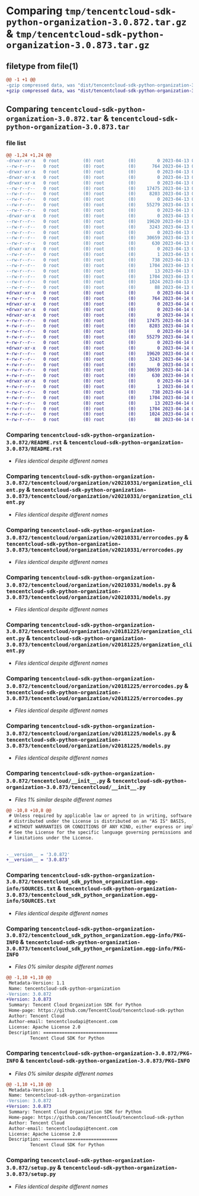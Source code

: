 # Comparing `tmp/tencentcloud-sdk-python-organization-3.0.872.tar.gz` & `tmp/tencentcloud-sdk-python-organization-3.0.873.tar.gz`

## filetype from file(1)

```diff
@@ -1 +1 @@
-gzip compressed data, was "dist/tencentcloud-sdk-python-organization-3.0.872.tar", last modified: Thu Apr 13 00:53:25 2023, max compression
+gzip compressed data, was "dist/tencentcloud-sdk-python-organization-3.0.873.tar", last modified: Fri Apr 14 00:49:13 2023, max compression
```

## Comparing `tencentcloud-sdk-python-organization-3.0.872.tar` & `tencentcloud-sdk-python-organization-3.0.873.tar`

### file list

```diff
@@ -1,24 +1,24 @@
-drwxr-xr-x   0 root         (0) root         (0)        0 2023-04-13 00:53:25.000000 tencentcloud-sdk-python-organization-3.0.872/
--rw-r--r--   0 root         (0) root         (0)      764 2023-04-13 00:53:25.000000 tencentcloud-sdk-python-organization-3.0.872/README.rst
-drwxr-xr-x   0 root         (0) root         (0)        0 2023-04-13 00:53:25.000000 tencentcloud-sdk-python-organization-3.0.872/tencentcloud/
-drwxr-xr-x   0 root         (0) root         (0)        0 2023-04-13 00:53:25.000000 tencentcloud-sdk-python-organization-3.0.872/tencentcloud/organization/
-drwxr-xr-x   0 root         (0) root         (0)        0 2023-04-13 00:53:25.000000 tencentcloud-sdk-python-organization-3.0.872/tencentcloud/organization/v20210331/
--rw-r--r--   0 root         (0) root         (0)    17475 2023-04-13 00:53:25.000000 tencentcloud-sdk-python-organization-3.0.872/tencentcloud/organization/v20210331/organization_client.py
--rw-r--r--   0 root         (0) root         (0)     8203 2023-04-13 00:53:25.000000 tencentcloud-sdk-python-organization-3.0.872/tencentcloud/organization/v20210331/errorcodes.py
--rw-r--r--   0 root         (0) root         (0)        0 2023-04-13 00:53:25.000000 tencentcloud-sdk-python-organization-3.0.872/tencentcloud/organization/v20210331/__init__.py
--rw-r--r--   0 root         (0) root         (0)    55279 2023-04-13 00:53:25.000000 tencentcloud-sdk-python-organization-3.0.872/tencentcloud/organization/v20210331/models.py
--rw-r--r--   0 root         (0) root         (0)        0 2023-04-13 00:53:25.000000 tencentcloud-sdk-python-organization-3.0.872/tencentcloud/organization/__init__.py
-drwxr-xr-x   0 root         (0) root         (0)        0 2023-04-13 00:53:25.000000 tencentcloud-sdk-python-organization-3.0.872/tencentcloud/organization/v20181225/
--rw-r--r--   0 root         (0) root         (0)    19620 2023-04-13 00:53:25.000000 tencentcloud-sdk-python-organization-3.0.872/tencentcloud/organization/v20181225/organization_client.py
--rw-r--r--   0 root         (0) root         (0)     3243 2023-04-13 00:53:25.000000 tencentcloud-sdk-python-organization-3.0.872/tencentcloud/organization/v20181225/errorcodes.py
--rw-r--r--   0 root         (0) root         (0)        0 2023-04-13 00:53:25.000000 tencentcloud-sdk-python-organization-3.0.872/tencentcloud/organization/v20181225/__init__.py
--rw-r--r--   0 root         (0) root         (0)    30659 2023-04-13 00:53:25.000000 tencentcloud-sdk-python-organization-3.0.872/tencentcloud/organization/v20181225/models.py
--rw-r--r--   0 root         (0) root         (0)      630 2023-04-13 00:53:25.000000 tencentcloud-sdk-python-organization-3.0.872/tencentcloud/__init__.py
-drwxr-xr-x   0 root         (0) root         (0)        0 2023-04-13 00:53:25.000000 tencentcloud-sdk-python-organization-3.0.872/tencentcloud_sdk_python_organization.egg-info/
--rw-r--r--   0 root         (0) root         (0)        1 2023-04-13 00:53:25.000000 tencentcloud-sdk-python-organization-3.0.872/tencentcloud_sdk_python_organization.egg-info/dependency_links.txt
--rw-r--r--   0 root         (0) root         (0)      738 2023-04-13 00:53:25.000000 tencentcloud-sdk-python-organization-3.0.872/tencentcloud_sdk_python_organization.egg-info/SOURCES.txt
--rw-r--r--   0 root         (0) root         (0)     1704 2023-04-13 00:53:25.000000 tencentcloud-sdk-python-organization-3.0.872/tencentcloud_sdk_python_organization.egg-info/PKG-INFO
--rw-r--r--   0 root         (0) root         (0)       13 2023-04-13 00:53:25.000000 tencentcloud-sdk-python-organization-3.0.872/tencentcloud_sdk_python_organization.egg-info/top_level.txt
--rw-r--r--   0 root         (0) root         (0)     1704 2023-04-13 00:53:25.000000 tencentcloud-sdk-python-organization-3.0.872/PKG-INFO
--rw-r--r--   0 root         (0) root         (0)     1024 2023-04-13 00:53:25.000000 tencentcloud-sdk-python-organization-3.0.872/setup.py
--rw-r--r--   0 root         (0) root         (0)       88 2023-04-13 00:53:25.000000 tencentcloud-sdk-python-organization-3.0.872/setup.cfg
+drwxr-xr-x   0 root         (0) root         (0)        0 2023-04-14 00:49:13.000000 tencentcloud-sdk-python-organization-3.0.873/
+-rw-r--r--   0 root         (0) root         (0)      764 2023-04-14 00:49:13.000000 tencentcloud-sdk-python-organization-3.0.873/README.rst
+drwxr-xr-x   0 root         (0) root         (0)        0 2023-04-14 00:49:13.000000 tencentcloud-sdk-python-organization-3.0.873/tencentcloud/
+drwxr-xr-x   0 root         (0) root         (0)        0 2023-04-14 00:49:13.000000 tencentcloud-sdk-python-organization-3.0.873/tencentcloud/organization/
+drwxr-xr-x   0 root         (0) root         (0)        0 2023-04-14 00:49:13.000000 tencentcloud-sdk-python-organization-3.0.873/tencentcloud/organization/v20210331/
+-rw-r--r--   0 root         (0) root         (0)    17475 2023-04-14 00:49:13.000000 tencentcloud-sdk-python-organization-3.0.873/tencentcloud/organization/v20210331/organization_client.py
+-rw-r--r--   0 root         (0) root         (0)     8203 2023-04-14 00:49:13.000000 tencentcloud-sdk-python-organization-3.0.873/tencentcloud/organization/v20210331/errorcodes.py
+-rw-r--r--   0 root         (0) root         (0)        0 2023-04-14 00:49:13.000000 tencentcloud-sdk-python-organization-3.0.873/tencentcloud/organization/v20210331/__init__.py
+-rw-r--r--   0 root         (0) root         (0)    55279 2023-04-14 00:49:13.000000 tencentcloud-sdk-python-organization-3.0.873/tencentcloud/organization/v20210331/models.py
+-rw-r--r--   0 root         (0) root         (0)        0 2023-04-14 00:49:13.000000 tencentcloud-sdk-python-organization-3.0.873/tencentcloud/organization/__init__.py
+drwxr-xr-x   0 root         (0) root         (0)        0 2023-04-14 00:49:13.000000 tencentcloud-sdk-python-organization-3.0.873/tencentcloud/organization/v20181225/
+-rw-r--r--   0 root         (0) root         (0)    19620 2023-04-14 00:49:13.000000 tencentcloud-sdk-python-organization-3.0.873/tencentcloud/organization/v20181225/organization_client.py
+-rw-r--r--   0 root         (0) root         (0)     3243 2023-04-14 00:49:13.000000 tencentcloud-sdk-python-organization-3.0.873/tencentcloud/organization/v20181225/errorcodes.py
+-rw-r--r--   0 root         (0) root         (0)        0 2023-04-14 00:49:13.000000 tencentcloud-sdk-python-organization-3.0.873/tencentcloud/organization/v20181225/__init__.py
+-rw-r--r--   0 root         (0) root         (0)    30659 2023-04-14 00:49:13.000000 tencentcloud-sdk-python-organization-3.0.873/tencentcloud/organization/v20181225/models.py
+-rw-r--r--   0 root         (0) root         (0)      630 2023-04-14 00:49:13.000000 tencentcloud-sdk-python-organization-3.0.873/tencentcloud/__init__.py
+drwxr-xr-x   0 root         (0) root         (0)        0 2023-04-14 00:49:13.000000 tencentcloud-sdk-python-organization-3.0.873/tencentcloud_sdk_python_organization.egg-info/
+-rw-r--r--   0 root         (0) root         (0)        1 2023-04-14 00:49:13.000000 tencentcloud-sdk-python-organization-3.0.873/tencentcloud_sdk_python_organization.egg-info/dependency_links.txt
+-rw-r--r--   0 root         (0) root         (0)      738 2023-04-14 00:49:13.000000 tencentcloud-sdk-python-organization-3.0.873/tencentcloud_sdk_python_organization.egg-info/SOURCES.txt
+-rw-r--r--   0 root         (0) root         (0)     1704 2023-04-14 00:49:13.000000 tencentcloud-sdk-python-organization-3.0.873/tencentcloud_sdk_python_organization.egg-info/PKG-INFO
+-rw-r--r--   0 root         (0) root         (0)       13 2023-04-14 00:49:13.000000 tencentcloud-sdk-python-organization-3.0.873/tencentcloud_sdk_python_organization.egg-info/top_level.txt
+-rw-r--r--   0 root         (0) root         (0)     1704 2023-04-14 00:49:13.000000 tencentcloud-sdk-python-organization-3.0.873/PKG-INFO
+-rw-r--r--   0 root         (0) root         (0)     1024 2023-04-14 00:49:13.000000 tencentcloud-sdk-python-organization-3.0.873/setup.py
+-rw-r--r--   0 root         (0) root         (0)       88 2023-04-14 00:49:13.000000 tencentcloud-sdk-python-organization-3.0.873/setup.cfg
```

### Comparing `tencentcloud-sdk-python-organization-3.0.872/README.rst` & `tencentcloud-sdk-python-organization-3.0.873/README.rst`

 * *Files identical despite different names*

### Comparing `tencentcloud-sdk-python-organization-3.0.872/tencentcloud/organization/v20210331/organization_client.py` & `tencentcloud-sdk-python-organization-3.0.873/tencentcloud/organization/v20210331/organization_client.py`

 * *Files identical despite different names*

### Comparing `tencentcloud-sdk-python-organization-3.0.872/tencentcloud/organization/v20210331/errorcodes.py` & `tencentcloud-sdk-python-organization-3.0.873/tencentcloud/organization/v20210331/errorcodes.py`

 * *Files identical despite different names*

### Comparing `tencentcloud-sdk-python-organization-3.0.872/tencentcloud/organization/v20210331/models.py` & `tencentcloud-sdk-python-organization-3.0.873/tencentcloud/organization/v20210331/models.py`

 * *Files identical despite different names*

### Comparing `tencentcloud-sdk-python-organization-3.0.872/tencentcloud/organization/v20181225/organization_client.py` & `tencentcloud-sdk-python-organization-3.0.873/tencentcloud/organization/v20181225/organization_client.py`

 * *Files identical despite different names*

### Comparing `tencentcloud-sdk-python-organization-3.0.872/tencentcloud/organization/v20181225/errorcodes.py` & `tencentcloud-sdk-python-organization-3.0.873/tencentcloud/organization/v20181225/errorcodes.py`

 * *Files identical despite different names*

### Comparing `tencentcloud-sdk-python-organization-3.0.872/tencentcloud/organization/v20181225/models.py` & `tencentcloud-sdk-python-organization-3.0.873/tencentcloud/organization/v20181225/models.py`

 * *Files identical despite different names*

### Comparing `tencentcloud-sdk-python-organization-3.0.872/tencentcloud/__init__.py` & `tencentcloud-sdk-python-organization-3.0.873/tencentcloud/__init__.py`

 * *Files 1% similar despite different names*

```diff
@@ -10,8 +10,8 @@
 # Unless required by applicable law or agreed to in writing, software
 # distributed under the License is distributed on an "AS IS" BASIS,
 # WITHOUT WARRANTIES OR CONDITIONS OF ANY KIND, either express or implied.
 # See the License for the specific language governing permissions and
 # limitations under the License.
 
 
-__version__ = '3.0.872'
+__version__ = '3.0.873'
```

### Comparing `tencentcloud-sdk-python-organization-3.0.872/tencentcloud_sdk_python_organization.egg-info/SOURCES.txt` & `tencentcloud-sdk-python-organization-3.0.873/tencentcloud_sdk_python_organization.egg-info/SOURCES.txt`

 * *Files identical despite different names*

### Comparing `tencentcloud-sdk-python-organization-3.0.872/tencentcloud_sdk_python_organization.egg-info/PKG-INFO` & `tencentcloud-sdk-python-organization-3.0.873/tencentcloud_sdk_python_organization.egg-info/PKG-INFO`

 * *Files 0% similar despite different names*

```diff
@@ -1,10 +1,10 @@
 Metadata-Version: 1.1
 Name: tencentcloud-sdk-python-organization
-Version: 3.0.872
+Version: 3.0.873
 Summary: Tencent Cloud Organization SDK for Python
 Home-page: https://github.com/TencentCloud/tencentcloud-sdk-python
 Author: Tencent Cloud
 Author-email: tencentcloudapi@tencent.com
 License: Apache License 2.0
 Description: ============================
         Tencent Cloud SDK for Python
```

### Comparing `tencentcloud-sdk-python-organization-3.0.872/PKG-INFO` & `tencentcloud-sdk-python-organization-3.0.873/PKG-INFO`

 * *Files 0% similar despite different names*

```diff
@@ -1,10 +1,10 @@
 Metadata-Version: 1.1
 Name: tencentcloud-sdk-python-organization
-Version: 3.0.872
+Version: 3.0.873
 Summary: Tencent Cloud Organization SDK for Python
 Home-page: https://github.com/TencentCloud/tencentcloud-sdk-python
 Author: Tencent Cloud
 Author-email: tencentcloudapi@tencent.com
 License: Apache License 2.0
 Description: ============================
         Tencent Cloud SDK for Python
```

### Comparing `tencentcloud-sdk-python-organization-3.0.872/setup.py` & `tencentcloud-sdk-python-organization-3.0.873/setup.py`

 * *Files identical despite different names*

